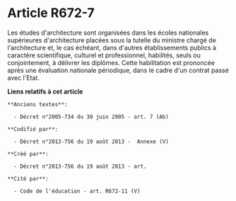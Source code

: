 # Article R672-7

Les études d'architecture sont organisées dans les écoles nationales supérieures d'architecture placées sous la tutelle du
ministre chargé de l'architecture et, le cas échéant, dans d'autres établissements publics à caractère scientifique, culturel
et professionnel, habilités, seuls ou conjointement, à délivrer les diplômes. Cette habilitation est prononcée après une
évaluation nationale périodique, dans le cadre d'un contrat passé avec l'Etat.

**Liens relatifs à cet article**

	**Anciens textes**:

	  - Décret n°2005-734 du 30 juin 2005 - art. 7 (Ab)

	**Codifié par**:

	  - Décret n°2013-756 du 19 août 2013 -  Annexe (V)

	**Créé par**:

	  - Décret n°2013-756 du 19 août 2013 - art.

	**Cité par**:

	  - Code de l'éducation - art. R672-11 (V)
